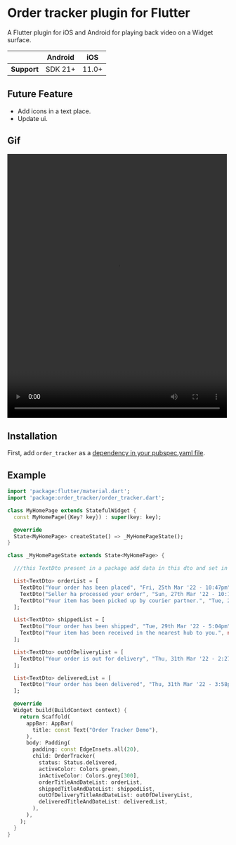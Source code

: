 # Order tracker plugin for Flutter

A Flutter plugin for iOS and Android for playing back video on a Widget surface.

|             | Android | iOS  |
|-------------|---------|------|
| **Support** | SDK 21+ | 11.0+|

## Future Feature

- Add icons in a text place.
- Update ui.

## Gif

<video src="https://github.com/Sandy-develop-er/Order_tracker/blob/master/lib/gif/demo.gif" width="500" height="600"></video>

## Installation

First, add `order_tracker` as a [dependency in your pubspec.yaml file](https://flutter.dev/using-packages/).

## Example

```dart
import 'package:flutter/material.dart';
import 'package:order_tracker/order_tracker.dart';

class MyHomePage extends StatefulWidget {
  const MyHomePage({Key? key}) : super(key: key);

  @override
  State<MyHomePage> createState() => _MyHomePageState();
}

class _MyHomePageState extends State<MyHomePage> {

  ///this TextDto present in a package add data in this dto and set in a list.

  List<TextDto> orderList = [
    TextDto("Your order has been placed", "Fri, 25th Mar '22 - 10:47pm"),
    TextDto("Seller ha processed your order", "Sun, 27th Mar '22 - 10:19am"),
    TextDto("Your item has been picked up by courier partner.", "Tue, 29th Mar '22 - 5:00pm"),
  ];

  List<TextDto> shippedList = [
    TextDto("Your order has been shipped", "Tue, 29th Mar '22 - 5:04pm"),
    TextDto("Your item has been received in the nearest hub to you.", null),
  ];

  List<TextDto> outOfDeliveryList = [
    TextDto("Your order is out for delivery", "Thu, 31th Mar '22 - 2:27pm"),
  ];

  List<TextDto> deliveredList = [
    TextDto("Your order has been delivered", "Thu, 31th Mar '22 - 3:58pm"),
  ];

  @override
  Widget build(BuildContext context) {
    return Scaffold(
      appBar: AppBar(
        title: const Text("Order Tracker Demo"),
      ),
      body: Padding(
        padding: const EdgeInsets.all(20),
        child: OrderTracker(
          status: Status.delivered,
          activeColor: Colors.green,
          inActiveColor: Colors.grey[300],
          orderTitleAndDateList: orderList,
          shippedTitleAndDateList: shippedList,
          outOfDeliveryTitleAndDateList: outOfDeliveryList,
          deliveredTitleAndDateList: deliveredList,
        ),
      ),
    );
  }
}
```

